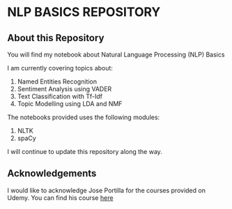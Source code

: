 # NLP BASICS REPOSITORY

## About this Repository
You will find my notebook about Natural Language Processing (NLP) Basics

I am currently covering topics about:
1. Named Entities Recognition
2. Sentiment Analysis using VADER
3. Text Classification with Tf-Idf
4. Topic Modelling using LDA and NMF

The notebooks provided uses the following modules:
1. NLTK
2. spaCy

I will continue to update this repository along the way.

## Acknowledgements
I would like to acknowledge Jose Portilla for the courses provided on Udemy. You can find his course <a href="https://www.udemy.com/course/nlp-natural-language-processing-with-python/"> here </a>